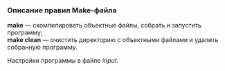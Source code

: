 ### Описание правил Make-файла

**make** — скомпилировать объектные файлы, собрать и запустить программу;<br>
**make clean** — очистить директорию с объектными файлами и удалить собранную программу.<br>

Настройки программы в файле _input_.